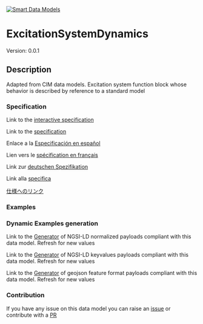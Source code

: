 [![Smart Data Models](https://smartdatamodels.org/wp-content/uploads/2022/01/SmartDataModels_logo.png "Logo")](https://smartdatamodels.org)
# ExcitationSystemDynamics
Version: 0.0.1

## Description 

Adapted from CIM data models. Excitation system function block whose behavior is described by reference to a standard model
### Specification

Link to the [interactive specification](https://swagger.lab.fiware.org/?url=https://smart-data-models.github.io/dataModel.EnergyCIM/ExcitationSystemDynamics/swagger.yaml)

Link to the [specification](https://github.com/smart-data-models/dataModel.EnergyCIM/blob/master/ExcitationSystemDynamics/doc/spec.md)

Enlace a la [Especificación en español](https://github.com/smart-data-models/dataModel.EnergyCIM/blob/master/ExcitationSystemDynamics/doc/spec_ES.md)

Lien vers le [spécification en français](https://github.com/smart-data-models/dataModel.EnergyCIM/blob/master/ExcitationSystemDynamics/doc/spec_FR.md)

Link zur [deutschen Spezifikation](https://github.com/smart-data-models/dataModel.EnergyCIM/blob/master/ExcitationSystemDynamics/doc/spec_DE.md)

Link alla [specifica](https://github.com/smart-data-models/dataModel.EnergyCIM/blob/master/ExcitationSystemDynamics/doc/spec_IT.md)

[仕様へのリンク](https://github.com/smart-data-models/dataModel.EnergyCIM/blob/master/ExcitationSystemDynamics/doc/spec_JA.md)
### Examples
### Dynamic Examples generation

Link to the [Generator](https://smartdatamodels.org/extra/ngsi-ld_generator.php?schemaUrl=https://raw.githubusercontent.com/smart-data-models/dataModel.EnergyCIM/master/ExcitationSystemDynamics/schema.json&email=info@smartdatamodels.org) of NGSI-LD normalized payloads compliant with this data model. Refresh for new values

Link to the [Generator](https://smartdatamodels.org/extra/ngsi-ld_generator_keyvalues.php?schemaUrl=https://raw.githubusercontent.com/smart-data-models/dataModel.EnergyCIM/master/ExcitationSystemDynamics/schema.json&email=info@smartdatamodels.org) of NGSI-LD keyvalues payloads compliant with this data model. Refresh for new values

Link to the [Generator](https://smartdatamodels.org/extra/geojson_features_generator.php?schemaUrl=https://raw.githubusercontent.com/smart-data-models/dataModel.EnergyCIM/master/ExcitationSystemDynamics/schema.json&email=info@smartdatamodels.org) of geojson feature format payloads compliant with this data model. Refresh for new values
### Contribution

 If you have any issue on this data model you can raise an [issue](https://github.com/smart-data-models/dataModel.EnergyCIM/issues)  or contribute with a [PR](https://github.com/smart-data-models/dataModel.EnergyCIM/pulls)
